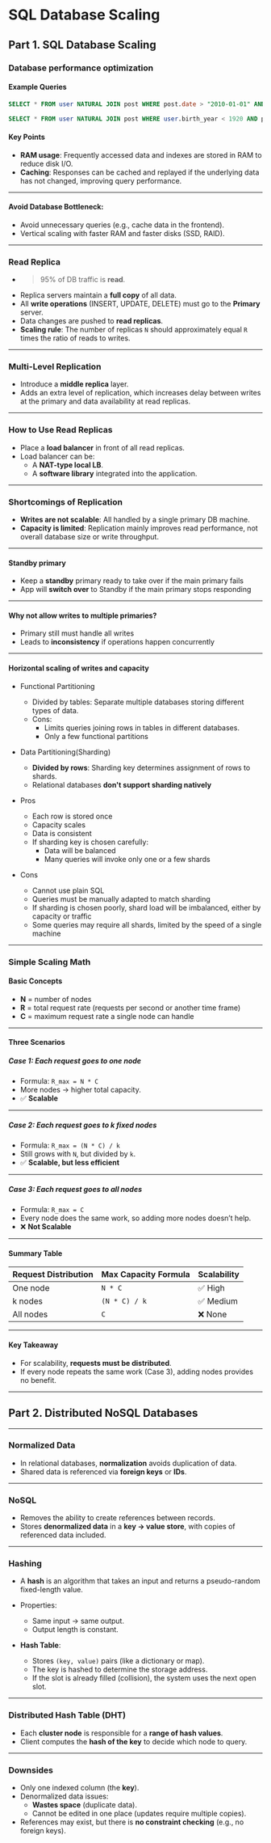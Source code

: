 # SQL Database Scaling

## Part 1. SQL Database Scaling

### Database performance optimization

#### Example Queries

```sql
SELECT * FROM user NATURAL JOIN post WHERE post.date > "2010-01-01" AND user.birth_year < 1920;
```

```sql
SELECT * FROM user NATURAL JOIN post WHERE user.birth_year < 1920 AND post.date > "2010-01-01";
```

#### Key Points

- **RAM usage**: Frequently accessed data and indexes are stored in RAM to reduce disk I/O.
- **Caching**: Responses can be cached and replayed if the underlying data has not changed, improving query performance.

---

#### Avoid Database Bottleneck:
- Avoid unnecessary queries (e.g., cache data in the frontend).
- Vertical scaling with faster RAM and faster disks (SSD, RAID).

---

### Read Replica
- >95% of DB traffic is **read**.  
- Replica servers maintain a **full copy** of all data.  
- All **write operations** (INSERT, UPDATE, DELETE) must go to the **Primary** server.  
- Data changes are pushed to **read replicas**.  
- **Scaling rule**: The number of replicas `N` should approximately equal `R` times the ratio of reads to writes.  

---

### Multi-Level Replication
- Introduce a **middle replica** layer.  
- Adds an extra level of replication, which increases delay between writes at the primary and data availability at read replicas.  

---

### How to Use Read Replicas
- Place a **load balancer** in front of all read replicas.  
- Load balancer can be:  
  - A **NAT-type local LB**.  
  - A **software library** integrated into the application.  

---

### Shortcomings of Replication
- **Writes are not scalable**: All handled by a single primary DB machine.  
- **Capacity is limited**: Replication mainly improves read performance, not overall database size or write throughput.  

---

#### Standby primary
- Keep a **standby** primary ready to take over if the main primary fails
- App will **switch over** to Standby if the main primary stops responding

---

#### Why not allow writes to multiple primaries?
- Primary still must handle all writes
- Leads to **inconsistency** if operations happen concurrently

---

#### Horizontal scaling of writes and capacity

- Functional Partitioning
  - Divided by tables: Separate multiple databases storing different types of data.
  - Cons:
    - Limits queries joining rows in tables in different databases.
    - Only a few functional partitions

- Data Partitioning(Sharding)
  - **Divided by rows**: Sharding key determines assignment of rows to shards.
  - Relational databases **don't support sharding natively**

- Pros
  - Each row is stored once
  - Capacity scales
  - Data is consistent
  - If sharding key is chosen carefully:
    - Data will be balanced
    - Many queries will invoke only one or a few shards

- Cons
  - Cannot use plain SQL
  - Queries must be manually adapted to match sharding
  - If sharding is chosen poorly, shard load will be imbalanced, either by capacity or traffic
  - Some queries may require all shards, limited by the speed of a single machine

---

### Simple Scaling Math

#### Basic Concepts
- **N** = number of nodes  
- **R** = total request rate (requests per second or another time frame)  
- **C** = maximum request rate a single node can handle  

---

#### Three Scenarios

##### Case 1: Each request goes to **one node**
- Formula: `R_max = N * C`  
- More nodes → higher total capacity.  
- ✅ **Scalable**  

---

##### Case 2: Each request goes to **k fixed nodes**
- Formula: `R_max = (N * C) / k`  
- Still grows with `N`, but divided by `k`.  
- ✅ **Scalable, but less efficient**  

---

##### Case 3: Each request goes to **all nodes**
- Formula: `R_max = C`  
- Every node does the same work, so adding more nodes doesn’t help.  
- ❌ **Not Scalable**  

---

#### Summary Table

| Request Distribution | Max Capacity Formula | Scalability |
|-----------------------|----------------------|-------------|
| One node             | `N * C`              | ✅ High     |
| k nodes              | `(N * C) / k`        | ✅ Medium   |
| All nodes            | `C`                  | ❌ None     |

---

#### Key Takeaway
- For scalability, **requests must be distributed**.  
- If every node repeats the same work (Case 3), adding nodes provides no benefit.  

---

## Part 2. Distributed NoSQL Databases

---

### Normalized Data
- In relational databases, **normalization** avoids duplication of data.  
- Shared data is referenced via **foreign keys** or **IDs**.  

---

### NoSQL
- Removes the ability to create references between records.  
- Stores **denormalized data** in a **key → value store**, with copies of referenced data included.  

---

### Hashing
- A **hash** is an algorithm that takes an input and returns a pseudo-random fixed-length value.  
- Properties:  
  - Same input → same output.  
  - Output length is constant.  

- **Hash Table**:  
  - Stores `(key, value)` pairs (like a dictionary or map).  
  - The key is hashed to determine the storage address.  
  - If the slot is already filled (collision), the system uses the next open slot.  

---

### Distributed Hash Table (DHT)
- Each **cluster node** is responsible for a **range of hash values**.  
- Client computes the **hash of the key** to decide which node to query.  

---

### Downsides
- Only one indexed column (the **key**).  
- Denormalized data issues:  
  - **Wastes space** (duplicate data).  
  - Cannot be edited in one place (updates require multiple copies).  
- References may exist, but there is **no constraint checking** (e.g., no foreign keys).  
